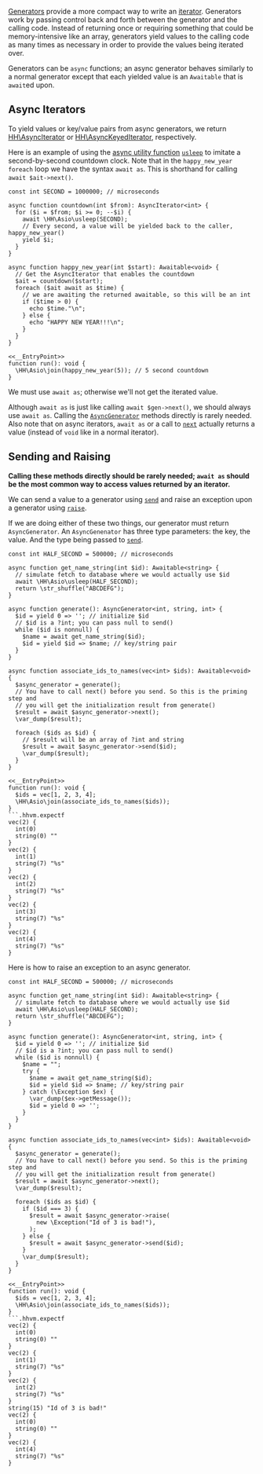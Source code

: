 [Generators](http://php.net/manual/en/language.generators.overview.php) provide a more compact way to write an
[iterator](http://php.net/manual/en/language.oop5.iterations.php). Generators work by passing control back and forth between the
generator and the calling code. Instead of returning once or requiring something that could be memory-intensive like an array, generators
yield values to the calling code as many times as necessary in order to provide the values being iterated over.

Generators can be `async` functions; an async generator behaves similarly to a normal generator except that each yielded value is an
`Awaitable` that is `await`ed upon.

## Async Iterators

To yield values or key/value pairs from async generators, we return [HH\AsyncIterator](/hack/reference/interface/HH.AsyncIterator/) or
[HH\AsyncKeyedIterator](/hack/reference/interface/HH.AsyncKeyedIterator/), respectively.

Here is an example of using the [async utility function](../asynchronous-operations/utility-functions.md)
[`usleep`](/hack/reference/function/HH.Asio.usleep/) to imitate a second-by-second countdown clock. Note that in the
`happy_new_year` `foreach` loop we have the syntax `await as`. This is shorthand for calling `await $ait->next()`.

```iterator.hack
const int SECOND = 1000000; // microseconds

async function countdown(int $from): AsyncIterator<int> {
  for ($i = $from; $i >= 0; --$i) {
    await \HH\Asio\usleep(SECOND);
    // Every second, a value will be yielded back to the caller, happy_new_year()
    yield $i;
  }
}

async function happy_new_year(int $start): Awaitable<void> {
  // Get the AsyncIterator that enables the countdown
  $ait = countdown($start);
  foreach ($ait await as $time) {
    // we are awaiting the returned awaitable, so this will be an int
    if ($time > 0) {
      echo $time."\n";
    } else {
      echo "HAPPY NEW YEAR!!!\n";
    }
  }
}

<<__EntryPoint>>
function run(): void {
  \HH\Asio\join(happy_new_year(5)); // 5 second countdown
}
```

We must use `await as`; otherwise we'll not get the iterated value.

Although `await as` is just like calling `await $gen->next()`, we should always use `await as`. Calling the
[`AsyncGenerator`](/hack/reference/class/HH.AsyncGenerator/) methods directly is rarely needed. Also note that on async iterators,
`await as` or a call to [`next`](/hack/reference/class/HH.AsyncGenerator/next/) actually returns a value (instead of `void` like in a normal iterator).

## Sending and Raising

**Calling these methods directly should be rarely needed; `await as` should be the most common way to access values returned by an iterator.**

We can send a value to a generator using [`send`](/hack/reference/class/HH.AsyncGenerator/send/) and raise an exception upon a
generator using [`raise`](/hack/reference/class/HH.AsyncGenerator/raise/).

If we are doing either of these two things, our generator must return `AsyncGenerator`. An `AsyncGenenator` has three type
parameters: the key, the value. And the type being passed to [`send`](/hack/reference/class/HH.AsyncGenerator/send/).

```send.hack
const int HALF_SECOND = 500000; // microseconds

async function get_name_string(int $id): Awaitable<string> {
  // simulate fetch to database where we would actually use $id
  await \HH\Asio\usleep(HALF_SECOND);
  return \str_shuffle("ABCDEFG");
}

async function generate(): AsyncGenerator<int, string, int> {
  $id = yield 0 => ''; // initialize $id
  // $id is a ?int; you can pass null to send()
  while ($id is nonnull) {
    $name = await get_name_string($id);
    $id = yield $id => $name; // key/string pair
  }
}

async function associate_ids_to_names(vec<int> $ids): Awaitable<void> {
  $async_generator = generate();
  // You have to call next() before you send. So this is the priming step and
  // you will get the initialization result from generate()
  $result = await $async_generator->next();
  \var_dump($result);

  foreach ($ids as $id) {
    // $result will be an array of ?int and string
    $result = await $async_generator->send($id);
    \var_dump($result);
  }
}

<<__EntryPoint>>
function run(): void {
  $ids = vec[1, 2, 3, 4];
  \HH\Asio\join(associate_ids_to_names($ids));
}
```.hhvm.expectf
vec(2) {
  int(0)
  string(0) ""
}
vec(2) {
  int(1)
  string(7) "%s"
}
vec(2) {
  int(2)
  string(7) "%s"
}
vec(2) {
  int(3)
  string(7) "%s"
}
vec(2) {
  int(4)
  string(7) "%s"
}
```

Here is how to raise an exception to an async generator.

```raise.hack
const int HALF_SECOND = 500000; // microseconds

async function get_name_string(int $id): Awaitable<string> {
  // simulate fetch to database where we would actually use $id
  await \HH\Asio\usleep(HALF_SECOND);
  return \str_shuffle("ABCDEFG");
}

async function generate(): AsyncGenerator<int, string, int> {
  $id = yield 0 => ''; // initialize $id
  // $id is a ?int; you can pass null to send()
  while ($id is nonnull) {
    $name = "";
    try {
      $name = await get_name_string($id);
      $id = yield $id => $name; // key/string pair
    } catch (\Exception $ex) {
      \var_dump($ex->getMessage());
      $id = yield 0 => '';
    }
  }
}

async function associate_ids_to_names(vec<int> $ids): Awaitable<void> {
  $async_generator = generate();
  // You have to call next() before you send. So this is the priming step and
  // you will get the initialization result from generate()
  $result = await $async_generator->next();
  \var_dump($result);

  foreach ($ids as $id) {
    if ($id === 3) {
      $result = await $async_generator->raise(
        new \Exception("Id of 3 is bad!"),
      );
    } else {
      $result = await $async_generator->send($id);
    }
    \var_dump($result);
  }
}

<<__EntryPoint>>
function run(): void {
  $ids = vec[1, 2, 3, 4];
  \HH\Asio\join(associate_ids_to_names($ids));
}
```.hhvm.expectf
vec(2) {
  int(0)
  string(0) ""
}
vec(2) {
  int(1)
  string(7) "%s"
}
vec(2) {
  int(2)
  string(7) "%s"
}
string(15) "Id of 3 is bad!"
vec(2) {
  int(0)
  string(0) ""
}
vec(2) {
  int(4)
  string(7) "%s"
}
```
